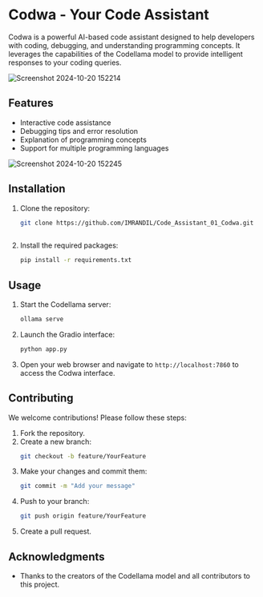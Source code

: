 
# Codwa - Your Code Assistant

Codwa is a powerful AI-based code assistant designed to help developers with coding, debugging, and understanding programming concepts. It leverages the capabilities of the Codellama model to provide intelligent responses to your coding queries.

![Screenshot 2024-10-20 152214](https://github.com/user-attachments/assets/30ec34ff-a880-4d50-98fe-2eb3732f1692)


## Features
- Interactive code assistance
- Debugging tips and error resolution
- Explanation of programming concepts
- Support for multiple programming languages


![Screenshot 2024-10-20 152245](https://github.com/user-attachments/assets/eee2d8de-8194-43dd-82b5-e80a1a9d3e7e)


## Installation
1. Clone the repository:
   ```bash
   git clone https://github.com/IMRANDIL/Code_Assistant_01_Codwa.git
  
   ```
2. Install the required packages:
   ```bash
   pip install -r requirements.txt
   ```

## Usage
1. Start the Codellama server:
   ```bash
   ollama serve
   ```
2. Launch the Gradio interface:
   ```bash
   python app.py
   ```
3. Open your web browser and navigate to `http://localhost:7860` to access the Codwa interface.



## Contributing
We welcome contributions! Please follow these steps:
1. Fork the repository.
2. Create a new branch:
   ```bash
   git checkout -b feature/YourFeature
   ```
3. Make your changes and commit them:
   ```bash
   git commit -m "Add your message"
   ```
4. Push to your branch:
   ```bash
   git push origin feature/YourFeature
   ```
5. Create a pull request.


## Acknowledgments
- Thanks to the creators of the Codellama model and all contributors to this project.




